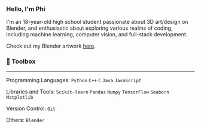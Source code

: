 ### Hello, I'm Phi 

I'm an 18-year-old high school student passionate about 3D art/design on Blender, and enthusiastic about exploring various realms of coding, including machine learning, computer vision, and full-stack development.

Check out my Blender artwork [here](https://sites.google.com/view/phinguyen/main-page).

### :toolbox: Toolbox
___
Programming Languages: `Python` `C++` `C` `Java` `JavaScript`

Libraries and Tools: `Scikit-learn` `Pandas` `Numpy` `TensorFlow` `Seaborn` `Matplotlib` 

Version Control: `Git`

Others: `Blender`
